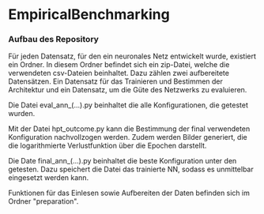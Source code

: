 # EmpiricalBenchmarking

### Aufbau des Repository
Für jeden Datensatz, für den ein neuronales Netz entwickelt wurde, existiert ein Ordner. 
In diesem Ordner befindet sich ein zip-Datei, welche die verwendeten csv-Dateien beinhaltet.
Dazu zählen zwei aufbereitete Datensätzen. 
Ein Datensatz für das Trainieren und Bestimmen der Architektur und ein Datensatz, um die Güte des Netzwerks zu evaluieren.

Die Datei eval_ann_(...).py beinhaltet die alle Konfigurationen, die getestet wurden.

Mit der Datei hpt_outcome.py kann die Bestimmung der final verwendeten Konfiguration nachvollzogen werden. 
Zudem werden Bilder generiert, die die logarithmierte Verlustfunktion über die Epochen darstellt.

Die Date final_ann_(...).py beinhaltet die beste Konfiguration unter den getesten. 
	Dazu speichert die Datei das trainierte NN, sodass es unmittelbar eingesetzt werden kann. 


Funktionen für das Einlesen sowie Aufbereiten der Daten befinden sich im Ordner "preparation".
